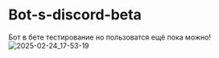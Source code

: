 # Bot-s-discord-beta
Бот в бете тестирование но пользоватся ещё пока можно!
![2025-02-24_17-53-19](https://github.com/user-attachments/assets/dbf35c50-e155-4731-8f89-ccf8891f3279)
